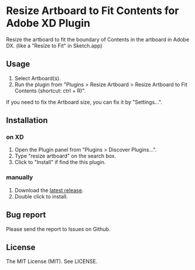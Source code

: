 # Resize Artboard to Fit Contents for Adobe XD Plugin

Resize the artboard to fit the boundary of Contents in the artboard in Adobe DX. (like a "Resize to Fit" in Sketch.app)

## Usage

1. Select Artboard(s).
1. Run the plugin from "Plugins > Resize Artboard > Resize Artboard to Fit Contents (shortcut: ctrl + R)".

If you need to fix the Artboard size, you can fix it by "Settings...". 

## Installation

### on XD

1. Open the Plugin panel from "Plugins > Discover Plugins...".
2. Type "resize artboard" on the search box.
3. Click to "Install" if find the this plugin. 

### manually

1. Download the [latest release](https://github.com/littlebusters/Resize-Artboard-to-Fit-Contents/releases/latest).
2. Double click to install.

## Bug report

Please send the report to Issues on Github.

## License

The MIT License (MIT). See LICENSE.